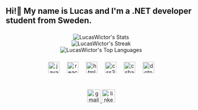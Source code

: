 <h2 align="left">Hi!👋 My name is Lucas and I'm a .NET developer student from Sweden.</h2>

###

<p align="center">
  <img src="https://github-readme-stats.vercel.app/api?username=LucasWictor&theme=tokyonight&show_icons=true&hide_border=true&count_private=true" alt="LucasWictor's Stats" />
  <br/>
  <img src="https://github-readme-streak-stats.herokuapp.com/?user=LucasWictor&theme=tokyonight&hide_border=true" alt="LucasWictor's Streak" />
  <br/>
  <img src="https://github-readme-stats.vercel.app/api/top-langs/?username=LucasWictor&theme=tokyonight&show_icons=true&hide_border=true&layout=compact" alt="LucasWictor's Top Languages" />
</p>

###

<p align="center">
  <img src="https://cdn.jsdelivr.net/gh/devicons/devicon/icons/javascript/javascript-original.svg" height="30" alt="javascript logo" />
  <img width="12" />
  <img src="https://cdn.jsdelivr.net/gh/devicons/devicon/icons/react/react-original.svg" height="30" alt="react logo" />
  <img width="12" />
  <img src="https://cdn.jsdelivr.net/gh/devicons/devicon/icons/html5/html5-original.svg" height="30" alt="html5 logo" />
  <img width="12" />
  <img src="https://cdn.jsdelivr.net/gh/devicons/devicon/icons/css3/css3-original.svg" height="30" alt="css3 logo" />
  <img width="12" />
  <img src="https://cdn.jsdelivr.net/gh/devicons/devicon/icons/csharp/csharp-original.svg" height="30" alt="csharp logo" />
  <img width="12" />
  <img src="https://cdn.jsdelivr.net/gh/devicons/devicon/icons/dotnetcore/dotnetcore-original.svg" height="30" alt="dotnetcore logo" />
</p>

###

<br clear="both">


<div align="center">
  <a href="dahlulle@gmail.com" target="_blank">
    <img src="https://img.shields.io/static/v1?message=Gmail&logo=gmail&label=&color=D14836&logoColor=white&labelColor=&style=for-the-badge" height="35" alt="gmail logo"  />
  </a>
  <a href="https://www.linkedin.com/in/lucas-w-23931a240/" target="_blank">
    <img src="https://img.shields.io/static/v1?message=LinkedIn&logo=linkedin&label=&color=0077B5&logoColor=white&labelColor=&style=for-the-badge" height="35" alt="linkedin logo"  />
  </a>
</div>

###

<br clear="both">
